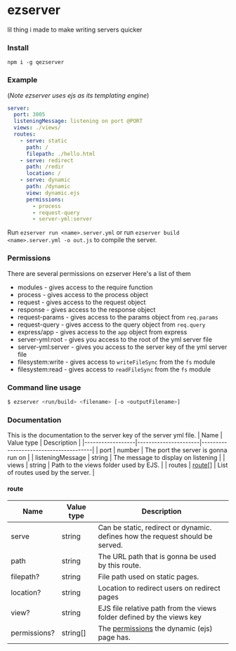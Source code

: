 # ezserver
lil thing i made to make writing servers quicker
### Install
`npm i -g qezserver`
### Example
(*Note ezserver uses ejs as its templating engine*)
```yml
server:
  port: 3005
  listeningMessage: listening on port @PORT
  views: ./views/
  routes:
    - serve: static
      path: /
      filepath: ./hello.html
    - serve: redirect
      path: /redir
      location: /
    - serve: dynamic
      path: /dynamic
      view: dynamic.ejs
      permissions:
        - process
        - request-query
        - server-yml:server
```
Run `ezserver run <name>.server.yml` or run `ezserver build <name>.server.yml -o out.js` to compile the server.
### Permissions
There are several permissions on ezserver
Here's a list of them
- modules - gives access to the require function
- process - gives access to the process object
- request - gives access to the request object
- response - gives access to the response object
- request-params - gives access to the params object from `req.params`
- request-query - gives access to the query object from `req.query`
- express/app - gives access to the `app` object from express
- server-yml:root - gives you access to the root of the yml server file
- server-yml:server - gives you access to the server key of the yml server file
- filesystem:write - gives access to `writeFileSync` from the `fs` module
- filesystem:read - gives access to `readFileSync` from the `fs` module
### Command line usage
```bash
$ ezserver <run/build> <filename> [-o <outputFilename>]
```
### Documentation
This is the documentation to the server key of the server yml file.
| Name             | Value type           | Description                           |
|------------------|----------------------|---------------------------------------|
| port             | number               | The port the server is gonna run on   |
| listeningMessage | string               | The message to display on listening   |
| views            | string               | Path to the views folder used by EJS. |
| routes           | [route](#route)[]    | List of routes used by the server.    |
#### route
| Name       | Value type | Description                                                                   |
|------------|------------|-------------------------------------------------------------------------------|
|   serve    | string     | Can be static, redirect or dynamic. defines how the request should be served. |
|   path     | string     | The URL path that is gonna be used by this route.                             |
|  filepath? | string     | File path used on static pages.                                               |
|  location? | string     | Location to redirect users on redirect pages                                  |
|    view?   | string     | EJS file relative path from the views folder defined by the views key         |
|permissions?| string[]   | The [permissions](#Permissions) the dynamic (ejs) page has.                   |


